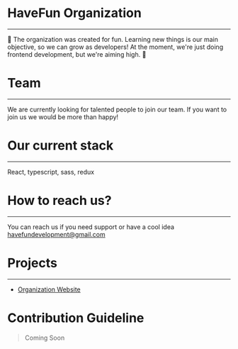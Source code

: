 # HaveFun Organization

---

:space_invader: The organization was created for fun. Learning new things is our main objective, so we can grow as developers!
At the moment, we're just doing frontend development, but we're aiming high. :space_invader:

# Team

---

We are currently looking for talented people to join our team. If you want to join us we would be more than happy!
# Our current stack

---

React, typescript, sass, redux

# How to reach us?

---

You can reach us if you need support or have a cool idea
havefundevelopment@gmail.com

# Projects

---

- [Organization Website](https://github.com/HaveFunDev/HaveFun)

# Contribution Guideline


> Coming Soon
